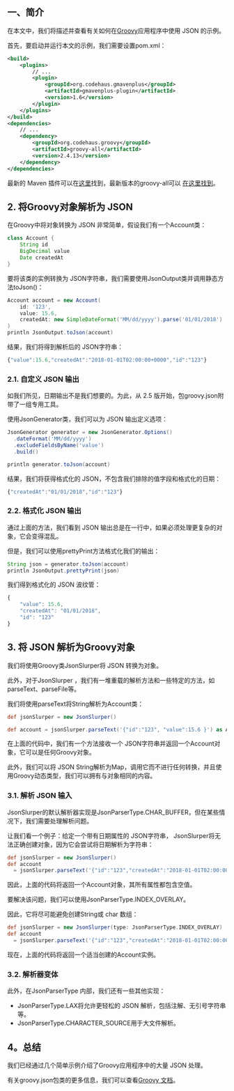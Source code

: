 ## 一、简介

在本文中，我们将描述并查看有关如何在[Groovy](https://www.baeldung.com/groovy-language)应用程序中使用 JSON 的示例。

首先，要启动并运行本文的示例，我们需要设置pom.xml：

```xml
<build>
    <plugins>
        // ...
        <plugin>
            <groupId>org.codehaus.gmavenplus</groupId>
            <artifactId>gmavenplus-plugin</artifactId>
            <version>1.6</version>
        </plugin>
    </plugins>
</build>
<dependencies>
    // ...
    <dependency>
        <groupId>org.codehaus.groovy</groupId>
        <artifactId>groovy-all</artifactId>
        <version>2.4.13</version>
    </dependency>
</dependencies>
```

最新的 Maven 插件可以在[这里](https://mvnrepository.com/artifact/org.codehaus.gmavenplus/gmavenplus-plugin)找到，最新版本的groovy-all可以 [在这里找到](https://mvnrepository.com/artifact/org.codehaus.groovy/groovy-all)。

## 2. 将Groovy对象解析为 JSON

在Groovy中将对象转换为 JSON 非常简单，假设我们有一个Account类：

```groovy
class Account {
    String id
    BigDecimal value
    Date createdAt
}
```

要将该类的实例转换为 JSON字符串，我们需要使用JsonOutput类并调用静态方法toJson()：

```groovy
Account account = new Account(
    id: '123', 
    value: 15.6,
    createdAt: new SimpleDateFormat('MM/dd/yyyy').parse('01/01/2018')
) 
println JsonOutput.toJson(account)
```

结果，我们将得到解析后的 JSON字符串：

```javascript
{"value":15.6,"createdAt":"2018-01-01T02:00:00+0000","id":"123"}
```

### 2.1. 自定义 JSON 输出

如我们所见，日期输出不是我们想要的。为此，从 2.5 版开始，包groovy.json附带了一组专用工具。

使用JsonGenerator类，我们可以为 JSON 输出定义选项：

```groovy
JsonGenerator generator = new JsonGenerator.Options()
  .dateFormat('MM/dd/yyyy')
  .excludeFieldsByName('value')
  .build()

println generator.toJson(account)
```

结果，我们将获得格式化的 JSON，不包含我们排除的值字段和格式化的日期：

```javascript
{"createdAt":"01/01/2018","id":"123"}
```

### 2.2. 格式化 JSON 输出

通过上面的方法，我们看到 JSON 输出总是在一行中，如果必须处理更复杂的对象，它会变得混乱。

但是，我们可以使用prettyPrint方法格式化我们的输出：

```groovy
String json = generator.toJson(account)
println JsonOutput.prettyPrint(json)
```

我们得到格式化的 JSON 波纹管：

```javascript
{
    "value": 15.6,
    "createdAt": "01/01/2018",
    "id": "123"
}
```

## 3. 将 JSON 解析为Groovy对象

我们将使用Groovy类JsonSlurper将 JSON 转换为对象。

此外，对于JsonSlurper ，我们有一堆重载的解析方法和一些特定的方法，如parseText、parseFile等。

我们将使用parseText将String解析为Account类：

```groovy
def jsonSlurper = new JsonSlurper()

def account = jsonSlurper.parseText('{"id":"123", "value":15.6 }') as Account
```

在上面的代码中，我们有一个方法接收一个 JSON字符串并返回一个Account对象，它可以是任何Groovy对象。

此外，我们可以将 JSON String解析为Map，调用它而不进行任何转换，并且使用Groovy动态类型，我们可以拥有与对象相同的内容。

### 3.1. 解析 JSON 输入

JsonSlurper的默认解析器实现是JsonParserType.CHAR_BUFFER，但在某些情况下，我们需要处理解析问题。

让我们看一个例子：给定一个带有日期属性的 JSON字符串， JsonSlurper将无法正确创建对象，因为它会尝试将日期解析为字符串：

```groovy
def jsonSlurper = new JsonSlurper()
def account 
  = jsonSlurper.parseText('{"id":"123","createdAt":"2018-01-01T02:00:00+0000"}') as Account
```

因此，上面的代码将返回一个Account对象，其所有属性都包含空值。

要解决该问题，我们可以使用JsonParserType.INDEX_OVERLAY。

因此，它将尽可能避免创建String或 char 数组：

```groovy
def jsonSlurper = new JsonSlurper(type: JsonParserType.INDEX_OVERLAY)
def account 
  = jsonSlurper.parseText('{"id":"123","createdAt":"2018-01-01T02:00:00+0000"}') as Account
```

现在，上面的代码将返回一个适当创建的Account实例。

### 3.2. 解析器变体

此外，在JsonParserType 内部，我们还有一些其他实现：

-   JsonParserType.LAX将允许更轻松的 JSON 解析，包括注解、无引号字符串等。
-   JsonParserType.CHARACTER_SOURCE用于大文件解析。

## 4。总结

我们已经通过几个简单示例介绍了Groovy应用程序中的大量 JSON 处理。

有关groovy.json包类的更多信息，我们可以查看[Groovy 文档](http://groovy-lang.org/json.html)。